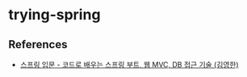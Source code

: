 # trying-spring
## References
- [스프링 입문 - 코드로 배우는 스프링 부트, 웹 MVC, DB 접근 기술 (김영한)](https://inf.run/hivx6)
